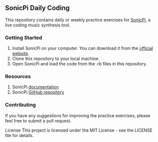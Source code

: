 ## SonicPi Daily Coding
This repository contains daily or weekly practice exercises for [SonicPi](https://sonic-pi.net/), a live coding music synthesis tool.

### Getting Started
1. Install SonicPi on your computer. You can download it from the [official website](https://sonic-pi.net/).
2. Clone this repository to your local machine.
3. Open SonicPi and load the code from the .rb files in this repository.

### Resources
1. SonicPi [documentation](https://sonic-pi.net/tutorial.html)
2. SonicPi [GitHub repository](https://github.com/sonic-pi-net/sonic-pi)

### Contributing
If you have any suggestions for improving the practice exercises, please feel free to submit a pull request.

License
This project is licensed under the MIT License - see the LICENSE file for details.